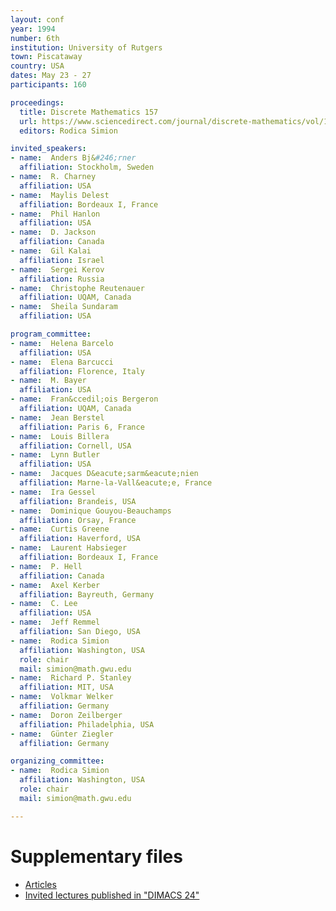```yaml
---
layout: conf
year: 1994
number: 6th
institution: University of Rutgers
town: Piscataway
country: USA
dates: May 23 - 27
participants: 160

proceedings:
  title: Discrete Mathematics 157
  url: https://www.sciencedirect.com/journal/discrete-mathematics/vol/157/issue/1
  editors: Rodica Simion

invited_speakers:
- name:  Anders Bj&#246;rner
  affiliation: Stockholm, Sweden
- name:  R. Charney
  affiliation: USA
- name:  Maylis Delest
  affiliation: Bordeaux I, France
- name:  Phil Hanlon
  affiliation: USA
- name:  D. Jackson
  affiliation: Canada
- name:  Gil Kalai
  affiliation: Israel
- name:  Sergei Kerov
  affiliation: Russia
- name:  Christophe Reutenauer
  affiliation: UQAM, Canada
- name:  Sheila Sundaram
  affiliation: USA

program_committee:
- name:  Helena Barcelo
  affiliation: USA
- name:  Elena Barcucci
  affiliation: Florence, Italy
- name:  M. Bayer
  affiliation: USA
- name:  Fran&ccedil;ois Bergeron
  affiliation: UQAM, Canada
- name:  Jean Berstel
  affiliation: Paris 6, France
- name:  Louis Billera
  affiliation: Cornell, USA
- name:  Lynn Butler
  affiliation: USA
- name:  Jacques D&eacute;sarm&eacute;nien
  affiliation: Marne-la-Vall&eacute;e, France
- name:  Ira Gessel
  affiliation: Brandeis, USA
- name:  Dominique Gouyou-Beauchamps
  affiliation: Orsay, France
- name:  Curtis Greene
  affiliation: Haverford, USA
- name:  Laurent Habsieger
  affiliation: Bordeaux I, France
- name:  P. Hell
  affiliation: Canada
- name:  Axel Kerber
  affiliation: Bayreuth, Germany
- name:  C. Lee
  affiliation: USA
- name:  Jeff Remmel
  affiliation: San Diego, USA
- name:  Rodica Simion
  affiliation: Washington, USA
  role: chair
  mail: simion@math.gwu.edu
- name:  Richard P. Stanley
  affiliation: MIT, USA
- name:  Volkmar Welker
  affiliation: Germany
- name:  Doron Zeilberger
  affiliation: Philadelphia, USA
- name:  Günter Ziegler
  affiliation: Germany

organizing_committee:
- name:  Rodica Simion
  affiliation: Washington, USA
  role: chair
  mail: simion@math.gwu.edu

---
```

# Supplementary files

- [Articles](https://fpsac-archive.github.io/FPSAC94/articles.html)
- [Invited lectures published in "DIMACS 24"](http://archive.dimacs.rutgers.edu/Volumes/Vol24.html)
